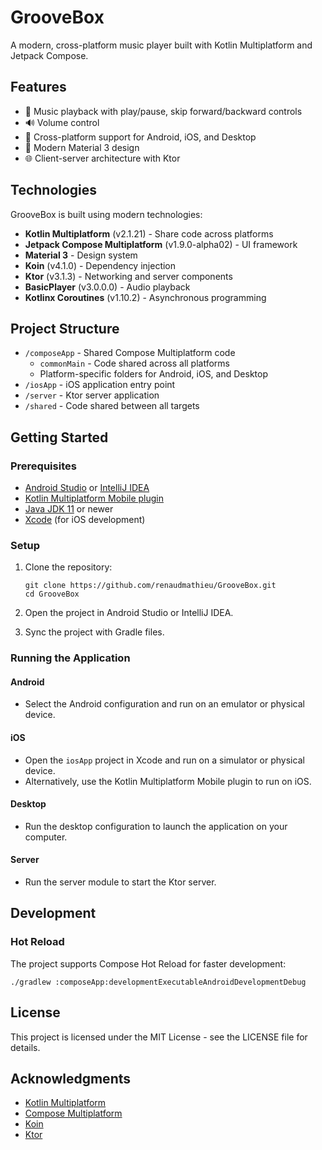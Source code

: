# GrooveBox

A modern, cross-platform music player built with Kotlin Multiplatform and Jetpack Compose.

## Features

- 🎵 Music playback with play/pause, skip forward/backward controls
- 🔊 Volume control
- 📱 Cross-platform support for Android, iOS, and Desktop
- 🎨 Modern Material 3 design
- 🌐 Client-server architecture with Ktor

## Technologies

GrooveBox is built using modern technologies:

- **Kotlin Multiplatform** (v2.1.21) - Share code across platforms
- **Jetpack Compose Multiplatform** (v1.9.0-alpha02) - UI framework
- **Material 3** - Design system
- **Koin** (v4.1.0) - Dependency injection
- **Ktor** (v3.1.3) - Networking and server components
- **BasicPlayer** (v3.0.0.0) - Audio playback
- **Kotlinx Coroutines** (v1.10.2) - Asynchronous programming

## Project Structure

- `/composeApp` - Shared Compose Multiplatform code
    - `commonMain` - Code shared across all platforms
    - Platform-specific folders for Android, iOS, and Desktop
- `/iosApp` - iOS application entry point
- `/server` - Ktor server application
- `/shared` - Code shared between all targets

## Getting Started

### Prerequisites

- [Android Studio](https://developer.android.com/studio) or [IntelliJ IDEA](https://www.jetbrains.com/idea/)
- [Kotlin Multiplatform Mobile plugin](https://plugins.jetbrains.com/plugin/14936-kotlin-multiplatform-mobile)
- [Java JDK 11](https://adoptium.net/) or newer
- [Xcode](https://developer.apple.com/xcode/) (for iOS development)

### Setup

1. Clone the repository:
   ```
   git clone https://github.com/renaudmathieu/GrooveBox.git
   cd GrooveBox
   ```

2. Open the project in Android Studio or IntelliJ IDEA.

3. Sync the project with Gradle files.

### Running the Application

#### Android

- Select the Android configuration and run on an emulator or physical device.

#### iOS

- Open the `iosApp` project in Xcode and run on a simulator or physical device.
- Alternatively, use the Kotlin Multiplatform Mobile plugin to run on iOS.

#### Desktop

- Run the desktop configuration to launch the application on your computer.

#### Server

- Run the server module to start the Ktor server.

## Development

### Hot Reload

The project supports Compose Hot Reload for faster development:

```
./gradlew :composeApp:developmentExecutableAndroidDevelopmentDebug
```

## License

This project is licensed under the MIT License - see the LICENSE file for details.

## Acknowledgments

- [Kotlin Multiplatform](https://kotlinlang.org/docs/multiplatform.html)
- [Compose Multiplatform](https://www.jetbrains.com/lp/compose-multiplatform/)
- [Koin](https://insert-koin.io/)
- [Ktor](https://ktor.io/)